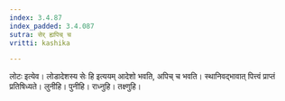 ```yaml
---
index: 3.4.87
index_padded: 3.4.087
sutra: सेर् ह्यपिच् च
vritti: kashika

---
```

लोटः इत्येव। लोडादेशस्य सेः हि इत्ययम् आदेशो भवति, अपिच् च भवति। स्थानिवद्भावात् पित्त्वं प्राप्तं प्रतिषिध्यते। लुनीहि। पुनीहि। राध्नुहि। तक्ष्णुहि।